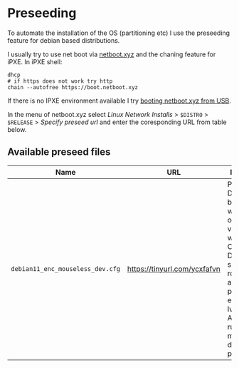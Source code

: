 # Preseeding

To automate the installation of the OS (partitioning etc) I use the preseeding feature for debian based distributions.

I usually try to use net boot via [netboot.xyz](https://netboot.xyz/) and the chaning feature for iPXE. In iPXE shell:

```plain
dhcp
# if https does not work try http
chain --autofree https://boot.netboot.xyz
```

If there is no IPXE environment available I try [booting netboot.xyz from USB](https://netboot.xyz/docs/booting/usb).

In the menu of netboot.xyz select *Linux Network Installs* > `$DISTRO` > `$RELEASE` > *Specify preseed url* and enter the coresponding URL from table below.

## Available preseed files

| Name | URL | Description |
| --- | --- | ---|
| `debian11_enc_mouseless_dev.cfg` | <https://tinyurl.com/ycxfafvn> | Preseed for Debian 11, but should work for older versions as well. Configures Debian with separate root, home and swap partion in encrypted lvm volume. Automatically runs mousless dev playbook. |
